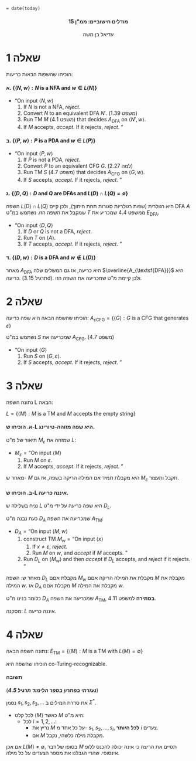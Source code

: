 `= date(today)`
<h4 style="text-align: center;">מודלים חישוביים: ממ"ן 15</h4>
<p style="text-align: center;">עדיאל בן משה</p>

# שאלה 1 

הוכיחו שהשפות הבאות כריעות:

#### א. $\{\langle N,w\rangle : N \text{ is a NFA and }w\in L(N)\}$

- $\text{``On input }\langle N,w\rangle$
	1. If $N$ is not a NFA, _reject_.
	2. Convert $N$ to an equivalent DFA $N'$. (משפט 1.39)
	3. Run TM $M$ (משפט 4.1) that decides $A_{\textsf{DFA}}$ on $\langle N',w\rangle$.
	4. If $M$ accepts, _accept_. If it rejects, _reject_. $\text{''}$
#### ב. $\{\langle P,w\rangle : P \text{ is a PDA and }w\in L(P)\}$

- $\text{``On input }\langle P,w\rangle$
	1. If $P$ is not a PDA, _reject_.
	2. Convert $P$ to an equivalent CFG $G$. (למה 2.27)
	3. Run TM $S$ (משפט 4.7) that decides $A_{\textsf{CFG}}$ on $\langle G,w\rangle$.
	4. If $S$ accepts, _accept_. If it rejects, _reject_. $\text{''}$


#### ג. $\{\langle D,Q\rangle : D \text{ and }Q\text{ are DFAs and }L(D)\cap L(Q)=\emptyset\}$

השפה $L(D)\cap L(Q)$ היא רגולרית (שפות רגולריות סגורות תחת חיתוך), ולכן קיים DFA $A$ שמקבל את השפה הזו. 
נשתמש במ"ט $T$ ממשפט 4.4 שמכריע את $E_{\text{DFA}}$.

- $\text{``On input }\langle D,Q\rangle$
	1. If $D$ or $Q$ is not a DFA, _reject_.
	2. Run $T$ on $\langle A\rangle$.
	3. If $T$ accepts, _accept_. If it rejects, _reject_. $\text{''}$

#### ד. $\{\langle D,w\rangle : D \text{ is a DFA and }w\notin L(D)\}$

מאחר $A_{\textsf{DFA}}$ היא כריעה, אז גם המשלים שלה $\overline{A_{\textsf{DFA}}}$ היא כריעה. (תרגיל 3.15d).
ולכן קיימת מ"ט שמכריעה את השפה הזו.

<div class="page-break"></div>

# שאלה 2

הוכיחו שהשפה הבאה היא שפה כריעה: 
$A_{\varepsilon \text{CFG}}=\{\langle G\rangle : G \text{ is a CFG that generates } \varepsilon\}$

נשתמש במ"ט $S$ שמכריעה את $A_{\textsf{CFG}}$. (משפט 4.7)

- $\text{``On input }\langle G\rangle$
	1. Run $S$ on $\langle G,\varepsilon\rangle$.
	2. If $S$ accepts, _accept_. If it rejects, _reject_. $\text{''}$



# שאלה 3

נתונה השפה L הבאה:

$L=\{\langle M\rangle : M \text{ is a TM and }M\text{ accepts the empty string}\}$
#### א. הוכיחו ש-L היא שפה מזוהה-טיורינג.

תיאור של מ"ט $M_{\varepsilon}$ שמזהה את $L$: 

- $M_{\varepsilon}=\text{``On input }\langle M\rangle$
	1. Run $M$ on $\varepsilon$.
	2. If $M$ accepts, _accept_. If it rejects, _reject_. $\text{''}$

מאחר ש- $M$ היא מקבלת תמיד אם המילה הריקה בשפה, אז גם $M_{\varepsilon}$ תקבל ותעצור.


#### ב. הוכיחו ש-L איננה כריעה. 

נניח בשלילה ש $L$ היא שפה כריעה על ידי מ"ט $D_L$. 

כעת נבנה מ"ט $D_A$ שמכריעה את השפה $A_{\textsf{TM}}$:

-  $D_A=\text{``On input }\langle M,w\rangle$
	1. construct TM $M_{w}=\text{``On input }\langle x\rangle$
		1. If $x\neq \varepsilon$, _reject_.
		2. Run $M$ on $w$, and _accept_ if $M$ accepts. $\text{''}$
	2. Run $D_L$ on $\langle M_{w}\rangle$ and then _accept_ if $D_L$ accepts, and _reject_ if it rejects. $\text{''}$


מאחר ש: השפה $D_L$ מקבלת אםם $M_{w}$ מקבלת את המילה הריקה אםם $M$ מקבלת את המילה $w$.
אז $D_A$ מקבלת אםם $M$ מקבלת את המילה $w$.

כלומר בנינו מ"ט $D_A$ שמכריעה את השפה $A_{\textsf{TM}}$, **בסתירה** למשפט 4.11. 

מסקנה: $L$ איננה כריעה.
<div class="page-break"></div>

# שאלה 4

נתונה השפה הבאה:
$E_{\text{TM}}=\{\langle M \rangle : M \text{ is a TM with }L(M)=\emptyset\}$ 

הוכיחו שהשפה היא co-Turing-recognizable. 
#### תשובה

(***נעזרתי בפתרון בספר הלימוד תרגיל 4.5***)


נסמן $s_1,s_2,s_3,\ldots$ את סדרת המילים ב $\Sigma^*$. 

- לכל קלט $\langle M\rangle$ כאשר $M$ היא מ"ט:
	- לכל $i=1,2,\ldots$:
		- נריץ את $M$ על כל אחד מ- $s_1,s_2,\ldots,s_i$, **לכל היותר** $i$ צעדים. 
		- אם $M$ מקבלת מילה כלשהי, נקבל.

אם אכן $L(M)\neq\emptyset$, בסופו של דבר $M$ תסיים את הריצה כי אינה יכולה להכנס ללופ אינסופי. שהרי הגבלנו את מספר הצעדים על כל מילה.


